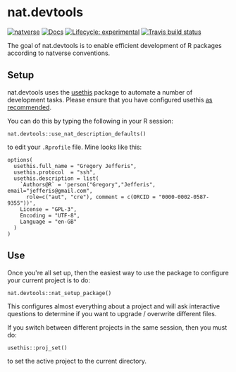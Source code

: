# nat.devtools

<!-- badges: start -->
[![natverse](https://img.shields.io/badge/natverse-Part%20of%20the%20natverse-a241b6)](https://natverse.github.io)
[![Docs](https://img.shields.io/badge/docs-100%25-brightgreen.svg)](https://jefferis.github.io/nat.devtools/reference/)
[![Lifecycle: experimental](https://img.shields.io/badge/lifecycle-experimental-orange.svg)](https://www.tidyverse.org/lifecycle/#experimental)
[![Travis build status](https://travis-ci.org/jefferis/nat.devtools.svg?branch=master)](https://travis-ci.org/jefferis/nat.devtools)
<!-- badges: end -->


The goal of nat.devtools is to enable efficient development of R packages according
to natverse conventions.

## Setup

nat.devtools uses the [usethis](https://usethis.r-lib.org/) package 
to automate a number of development tasks. Please ensure that you have configured
usethis [as recommended](https://usethis.r-lib.org/articles/articles/usethis-setup.html).

You can do this by typing the following in your R session:

```
nat.devtools::use_nat_description_defaults()
```

to edit your `.Rprofile` file. Mine looks like this:

```
options(
  usethis.full_name = "Gregory Jefferis",
  usethis.protocol  = "ssh",
  usethis.description = list(
    `Authors@R` = 'person("Gregory","Jefferis", email="jefferis@gmail.com", 
      role=c("aut", "cre"), comment = c(ORCID = "0000-0002-0587-9355"))',
    License = "GPL-3",
    Encoding = "UTF-8",
    Language = "en-GB"
  )
)
```


## Use 

Once you're all set up, then the easiest way to use the package 
to configure your current project is to do:

```
nat.devtools::nat_setup_package()
```

This configures almost everything about a project and will ask interactive
questions to determine if you want to upgrade / overwrite different files.

If you switch between different projects in the same session,
then you must do:

```
usethis::proj_set()
```

to set the active project to the current directory.

